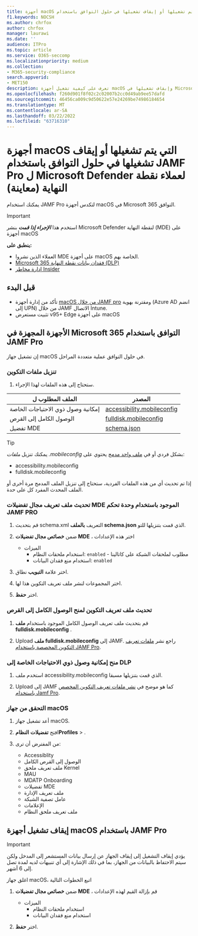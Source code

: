 ```yaml
---
title: أجهزة macOS التي يتم تشغيلها أو إيقاف تشغيلها في حلول التوافق باستخدام JAMF Pro ل Microsoft Defender لعملاء نقطة النهاية (معاينة)
f1.keywords: NOCSH
ms.author: chrfox
author: chrfox
manager: laurawi
ms.date: ''
audience: ITPro
ms.topic: article
ms.service: O365-seccomp
ms.localizationpriority: medium
ms.collection:
- M365-security-compliance
search.appverid:
- MET150
description: تعرف على كيفية تشغيل أجهزة macOS وإبقاف تشغيلها في Microsoft 365 التوافق باستخدام JAMF Pro لعملاء نقطة النهاية ل Microsoft Defender (معاينة)
ms.openlocfilehash: f260d901f8f02c2c02007b2cc0d49ab9ee57dafd
ms.sourcegitcommit: 46456ca009c9d50622e57e24269be74986184654
ms.translationtype: MT
ms.contentlocale: ar-SA
ms.lasthandoff: 03/22/2022
ms.locfileid: "63716310"
---
```

# <a name="onboard-and-offboard-macos-devices-into-compliance-solutions-using-jamf-pro-for-microsoft-defender-for-endpoint-customers-preview"></a>أجهزة macOS التي يتم تشغيلها أو إيقاف تشغيلها في حلول التوافق باستخدام JAMF Pro ل Microsoft Defender لعملاء نقطة النهاية (معاينة)

يمكنك استخدام JAMF Pro لتكدس أجهزة macOS في Microsoft 365 التوافق.

> [!IMPORTANT]
> استخدم هذا ***الإجراء إذا قمت*** بنشر Microsoft Defender لنقطة النهاية (MDE) على أجهزة macOS

**ينطبق على:**

- العملاء الذين نشروا MDE على أجهزة macOS الخاصة بهم.
- [Microsoft 365 فقدان بيانات نقطة النهاية (DLP)](./endpoint-dlp-learn-about.md)
- [إدارة مخاطر Insider](insider-risk-management.md#learn-about-insider-risk-management-in-microsoft-365)


## <a name="before-you-begin"></a>قبل البدء

- تأكد من إدارة أجهزة [macOS من خلال JAMF pro](https://www.jamf.com/resources/product-documentation/jamf-pro-installation-guide-for-mac/) ومقترنة بهوية (Azure AD انضم إلى UPN) من خلال JAMF الاتصال Intune.
- تثبيت مستعرض v95+ Edge على أجهزة macOS

## <a name="onboard-devices-into-microsoft-365-compliance-solutions-using-jamf-pro"></a>الأجهزة المجهزة في Microsoft 365 التوافق باستخدام JAMF Pro

إن تشغيل جهاز macOS في حلول التوافق عملية متعددة المراحل.

### <a name="download-the-configuration-files"></a>تنزيل ملفات التكوين

1. ستحتاج إلى هذه الملفات لهذا الإجراء.

|الملف المطلوب ل |المصدر |
|---------|---------|
|إمكانية وصول ذوي الاحتياجات الخاصة |[accessibility.mobileconfig](https://github.com/microsoft/mdatp-xplat/blob/master/macos/mobileconfig/profiles/accessibility.mobileconfig)|
الوصول الكامل إلى القرص     |[fulldisk.mobileconfig](https://github.com/microsoft/mdatp-xplat/blob/master/macos/mobileconfig/profiles/fulldisk.mobileconfig)|
|تفضيل MDE |[schema.json](https://github.com/microsoft/mdatp-xplat/blob/master/macos/schema/schema.json)

> [!TIP]
> يمكنك تنزيل *ملفات .mobileconfig* بشكل فردي أو في [ملف واحد مدمج](https://github.com/microsoft/mdatp-xplat/blob/master/macos/mobileconfig/combined/mdatp-nokext.mobileconfig) يحتوي على:
> - accessibility.mobileconfig
> - fulldisk.mobileconfig
>
>إذا تم تحديث أي من هذه الملفات الفردية، ستحتاج إلى تنزيل الملف المدمج مرة أخرى أو الملف المحدث المفرد كل على حدة.

### <a name="update-the-existing-mde-preference-domain-profile-using-the-jamf-pro-console"></a>تحديث ملف تعريف مجال تفضيلات MDE الموجود باستخدام وحدة تحكم JAMF PRO

1. قم بتحديث schema.xml التعريف **بالملف schema.json** الذي قمت بتنزيلها للتو.

1. ضمن **خصائص مجال تفضيلات MDE** ، اختر هذه الإعدادات
    - الميزات 
        - استخدام ملحقات النظام: `enabled` - مطلوب لملحقات الشبكة على كاتالينا
        - استخدام منع فقدان البيانات: `enabled`

1. اختر علامة **التبويب** نطاق.

1. اختر المجموعات لنشر ملف تعريف التكوين هذا لها.

1. اختر **حفظ**. 

### <a name="update-the-configuration-profile-for-grant-full-disk-access"></a>تحديث ملف تعريف التكوين لمنح الوصول الكامل إلى القرص

1. قم بتحديث ملف تعريف الوصول الكامل الموجود باستخدام **ملف fulldisk.mobileconfig** .

1. Upload **ملف fulldisk.mobileconfig** إلى JAMF. راجع نشر [ملفات تعريف التكوين المخصصة باستخدام JAMF Pro](https://docs.jamf.com/technical-articles/Deploying_Custom_Configuration_Profiles_Using_Jamf_Pro.html).

### <a name="grant-accessibility-access-to-dlp"></a>منح إمكانية وصول ذوي الاحتياجات الخاصة إلى DLP

1. استخدم ملف accessibility.mobileconfig الذي قمت بتنزيلها مسبقا.

1. Upload إلى JAMF كما هو موضح في [نشر ملفات تعريف التكوين المخصص باستخدام Jamf Pro](https://www.jamf.com/jamf-nation/articles/648/deploying-custom-configuration-profiles-using-jamf-pro).

### <a name="check-the-macos-device"></a>التحقق من جهاز macOS 

1. أعد تشغيل جهاز macOS.

1. افتح **تفضيلات** **النظامProfiles** > .

1. من المفترض أن ترى:
    - Accessiblity
    - الوصول إلى القرص الكامل
    - ملف تعريف ملحق Kernel
    - MAU
    - MDATP Onboarding
    - تفضيلات MDE
    - ملف تعريف الإدارة
    - عامل تصفية الشبكة
    - الإعلامات
    - ملف تعريف ملحق النظام

## <a name="offboard-macos-devices-using-jamf-pro"></a>إيقاف تشغيل أجهزة macOS باستخدام JAMF Pro

> [!IMPORTANT]
> يؤدي إيقاف التشغيل إلى إيقاف الجهاز عن إرسال بيانات المستشعر إلى المدخل ولكن سيتم الاحتفاظ بالبيانات من الجهاز، بما في ذلك الإشارة إلى أي تنبيهات لديه لمدة تصل إلى 6 أشهر.

اغلق جهاز macOS، اتبع الخطوات التالية

 1. ضمن **خصائص مجال تفضيلات MDE** ، قم بإزالة القيم لهذه الإعدادات
    - الميزات 
        - استخدام ملحقات النظام
        - استخدام منع فقدان البيانات

1. اختر **حفظ**.
